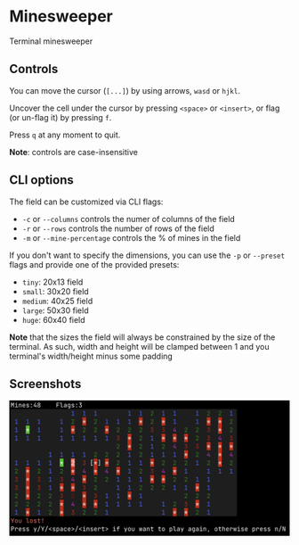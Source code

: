 # Minesweeper

Terminal minesweeper

## Controls

You can move the cursor (`[...]`) by using arrows, `wasd` or `hjkl`. 

Uncover the cell under the cursor by pressing `<space>` or `<insert>`, or flag (or un-flag it) by pressing `f`.

Press `q` at any moment to quit.

**Note**: controls are case-insensitive

## CLI options

The field can be customized via CLI flags:
- `-c` or `--columns` controls the numer of columns of the field
- `-r` or `--rows` controls the number of rows of the field
- `-m` or `--mine-percentage` controls the % of mines in the field
  
If you don't want to specify the dimensions, you can use the `-p` or `--preset` flags and provide one of the provided presets:
- `tiny`: 20x13 field
- `small`: 30x20 field
- `medium`: 40x25 field
- `large`: 50x30 field
- `huge`: 60x40 field

**Note** that the sizes the field will always be constrained by the size of the terminal. As such, width and height will be clamped between 1 and you terminal's width/height minus some padding

## Screenshots

![example end game screen](imgs/field.png)